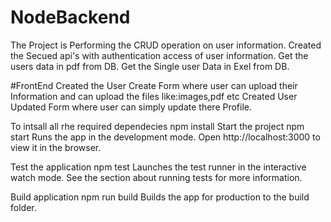 # NodeBackend
The Project is Performing the CRUD operation on user information.
Created the Secued api's with authentication access of user information.
Get the users data in pdf from DB.
Get the Single user Data in Exel from DB.

#FrontEnd
Created the User Create Form where user can upload their Information and can upload the files like:images,pdf etc
Created User Updated Form where user can simply update there Profile.

To intsall all rhe required dependecies
npm install
Start the project
npm start
Runs the app in the development mode.
Open http://localhost:3000 to view it in the browser.

Test the application
npm test
Launches the test runner in the interactive watch mode.
See the section about running tests for more information.

Build application
npm run build
Builds the app for production to the build folder.
